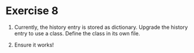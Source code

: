 # Exercise 8

1. Currently, the history entry is stored as dictionary. Upgrade the history entry to use a class. Define the class in its own file.

2. Ensure it works!